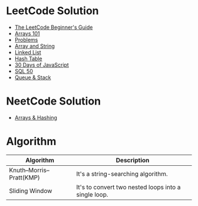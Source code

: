 # LeetCode Solution
- [The LeetCode Beginner's Guide](./Beginners_Guide)
- [Arrays 101](./Arrays_101)
- [Problems](./Problems)
- [Array and String](./Array_and_String)
- [Linked List](./Linked_List)
- [Hash Table](./Hash_Table)
- [30 Days of JavaScript](./30_Days_of_JavaScript)
- [SQL 50](./SQL_50)
- [Queue & Stack](./Queue_and_Stack)

# NeetCode Solution
- [Arrays & Hashing](./NeetCode/Arrays_n_Hashing)

# Algorithm
| Algorithm | Description |
|---|---|
| Knuth–Morris–Pratt(KMP) | It's a string-searching algorithm. |
| Sliding Window | It's to convert two nested loops into a single loop. |
